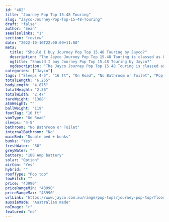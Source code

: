 ```yaml
---
id: "482"
title: "Journey Pop Top 15.48 Touring"
slug: "Jayco-Journey-Pop-Top-15-48-Touring"
draft: "false"
author: "Sean"
seealsolinks: "1"
section: "review"
date: "2022-10-10T22:00:09+11:00"
meta:
  title: "Should I buy Journey Pop Top 15.48 Touring by Jayco?"
  description: "The Jayco Journey Pop Top 15.48 Touring is classed as On Road, and sleeps 4-5 people. It is Australian made and comes in at 16 ft. It generally has No Bathroom or Toilet."
  ogtitle: "Should I buy Journey Pop Top 15.48 Touring by Jayco?"
  ogdescription: "The Jayco Journey Pop Top 15.48 Touring is classed as On Road, and sleeps 4-5 people. It is Australian made and comes in at 16 ft. It generally has No Bathroom or Toilet."
categories: ["Jayco"]
tags: ["Sleeps 4-5", "16 ft", "On Road", "No Bathroom or Toilet", "Pop top", "Under 50k", "Australian made"]
totalLength: "6.255"
bodyLength: "4.875"
totalHeight: "2.36"
totalWidth: "2.47"
tareWeight: "1388"
atmWeight: ""
ballWeight: "119"
footTag: "16 ft"
vanType: "On Road"
sleeps: "4-5"
bathroom: "No Bathroom or Toilet"
internalBathroom: "No"
mainBed: "Double bed + bunks"
bunks: "Yes"
freshWater: "80"
greyWater: ""
battery: "100 Amp battery"
solar: "Option"
airCon: "Yes"
hybrid: ""
roofType: "Pop top"
towHitch: ""
price: "43990"
priceRangeMin: "43990"
priceRangeMax: "43990"
urlLink: "https://www.jayco.com.au/range/pop-tops/journey-pop-top/floor-plans/touring/journey-1548-6jy-my22"
aussieMade: "Australian made"
noImage: "r"
featured: "no"
---
```

